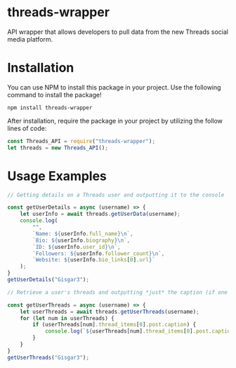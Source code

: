 # threads-wrapper
API wrapper that allows developers to pull data from the new Threads social media platform.

# Installation
You can use NPM to install this package in your project. Use the following command to install the package!
```npm
npm install threads-wrapper
```
After installation, require the package in your project by utilizing the follow lines of code:
```javascript
const Threads_API = require("threads-wrapper");
let threads = new Threads_API();
```

# Usage Examples
```javascript
// Getting details on a Threads user and outputting it to the console

const getUserDetails = async (username) => {
    let userInfo = await threads.getUserData(username);
    console.log(
        "",
        `Name: ${userInfo.full_name}\n`,
        `Bio: ${userInfo.biography}\n`,
        `ID: ${userInfo.user_id}\n`,
        `Followers: ${userInfo.follower_count}\n`,
        `Website: ${userInfo.bio_links[0].url}`
    );
}
getUserDetails("Gisgar3");
```
```javascript
// Retrieve a user's threads and outputting *just* the caption (if one exists)

const getUserThreads = async (username) => {
    let userThreads = await threads.getUserThreads(username);
    for (let num in userThreads) {
        if (userThreads[num].thread_items[0].post.caption) {
            console.log(`${userThreads[num].thread_items[0].post.caption.text}\n`);
        }
    }
}
getUserThreads("Gisgar3");
```
